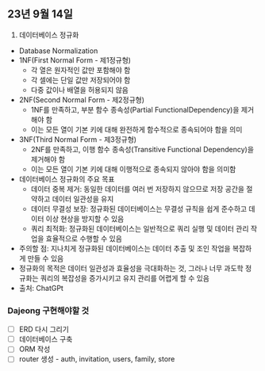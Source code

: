 ## 23년 9월 14일

1. 데이터베이스 정규화
  - Database Normalization
  - 1NF(First Normal Form - 제1정규형)
    - 각 열은 원자적인 값만 포함해야 함
    - 각 셀에는 단일 값만 저장되어야 함
    - 다중 값이나 배열을 허용되지 않음
  - 2NF(Second Normal Form - 제2정규형)
    - 1NF를 만족하고, 부분 함수 종속성(Partial FunctionalDependency)을 제거해야 함
    - 이는 모든 열이 기본 키에 대해 완전하게 함수적으로 종속되어야 함을 의미
  - 3NF(Third Normal Form - 제3정규형)
    - 2NF를 만족하고, 이행 함수 종속성(Transitive Functional Dependency)을 제거해야 함
    - 이는 모든 열이 기본 키에 대해 이행적으로 종속되지 않아야 함을 의미함
  - 데이터베이스 정규화의 주요 목표
    - 데이터 중복 제거: 동일한 데이터를 여러 번 저장하지 않으므로 저장 공간을 절약하고 데이터 일관성을 유지
    - 데이터 무결성 보장: 정규화된 데이터베이스는 무결성 규칙을 쉽게 준수하고 데이터 이상 현상을 방지할 수 있음
    - 쿼리 최적화: 정규화된 데이터베이스는 일반적으로 쿼리 실행 및 데이터 관리 작업을 효율적으로 수행할 수 있음
  - 주의할 점: 지나치게 정규화된 데이터베이스는 데이터 추출 및 조인 작업을 복잡하게 만들 수 있음
  - 정규화의 목적은 데이터 일관성과 효율성을 극대화하는 것, 그러나 너무 과도학 정규화는 쿼리의 복잡성을 증가시키고 유지 관리를 어렵게 할 수 있음
  - 출처: ChatGPt






### Dajeong 구현해야할 것
- [ ]  ERD 다시 그리기
- [ ]  데이터베이스 구축
- [ ]  ORM 작성
- [ ]  router 생성 - auth, invitation, users, family, store
